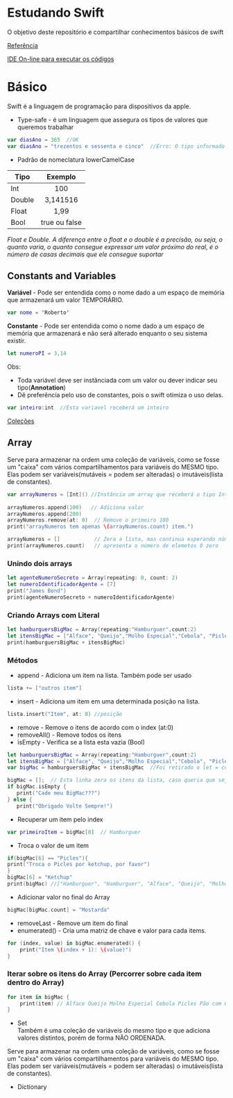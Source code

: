 # Estudando Swift 
O objetivo deste repositório e compartilhar conhecimentos básicos de swift

[Referência](https://docs.swift.org/swift-book/LanguageGuide/TheBasics.html)

[IDE On-line para executar os códigos ](http://online.swiftplayground.run/)

# Básico 

Swift é a linguagem de programação para dispositivos da apple.
* Type-safe - é um linguagem que assegura os tipos de valores que queremos trabalhar
```swift
var diasAno = 365  //OK
var diasAno = "trezentos e sessenta e cinco"  //Erro: O tipo informado anteriormente é um inteiro
```
* Padrão de nomeclatura lowerCamelCase


| Tipo| Exemplo      |
| ----|:------------:|
| Int| 100 |
| Double| 3,141516 |
| Float| 1,99 |
| Bool| true ou false |

*Float e Double. A diferença entre o float e o double é a precisão, ou seja, o quanto varia, o quanto consegue expressar um valor próximo do real, é o número de casas decimais que ele consegue suportar*

## Constants and Variables

**Variável** - Pode ser entendida como o nome dado a um espaço de memória que armazenará um valor TEMPORÁRIO.
```swift
var nome = 'Roberto'
```
**Constante** - Pode ser entendida como o nome dado a um espaço de memória que armazenará e não será alterado enquanto o seu sistema existir.
```swift
let numeroPI = 3,14
```
Obs: 
* Toda variável deve ser instânciada com um valor ou dever indicar seu tipo(**Annotation**)
* Dê preferência pelo uso de constantes, pois o swift otimiza o uso delas.

```swift
var inteiro:int  //Esta variavel receberá um inteiro
```
[Coleções](https://docs.swift.org/swift-book/LanguageGuide/CollectionTypes.html)

## Array

Serve para armazenar na ordem uma coleção de variáveis, como se fosse um "caixa" com vários compartilhamentos para variáveis do MESMO tipo. Elas podem ser variáveis(mutáveis = podem ser alteradas) o imutáveis(lista de constantes).

```swift
var arrayNumeros = [Int]() //Instância um array que receberá o tipo Inteiro, também podemos usar Array<String>()
 
arrayNumeros.append(100)   // Adiciona valor
arrayNumeros.append(200)
arrayNumeros.remove(at: 0)  // Remove o primeiro 100
print("arrayNumeros tem apenas \(arrayNumeros.count) item.")

arrayNumeros = []           // Zera a lista, mas continua esperando números
print(arrayNumeros.count)   // apresenta o número de elemetos 0 zero
```
### Unindo dois arrays

```swift
let agenteNumeroSecreto = Array(repeating: 0, count: 2)
let numeroIdentificadorAgente = [7]
print("James Bond")
print(agenteNumeroSecreto + numeroIdentificadorAgente)
```
### Criando Arrays com Literal
```swift
let hamburguersBigMac = Array(repeating:"Hamburguer",count:2)
let itensBigMac = ["Alface", "Queijo","Molho Especial","Cebola", "Picles","Pão com Gergelim"] // Todos os itens setados na inicialização do array são do tipo String
print(hamburguersBigMac + itensBigMac) 
```
### Métodos

- append - Adiciona um item na lista. Também pode ser usado 
```swift 
lista += ["outros item"]  
```
- insert - Adiciona um item em uma determinada posição na lista. 
```swift
lista.insert("Item", at: 0) //posição 
```
- remove -   Remove o itens de acordo com o index (at:0) 
- removeAll() - Remove todos os itens
- isEmpty - Verifica se a lista esta vazia (Bool)
```swift
let hamburguersBigMac = Array(repeating:"Hamburguer",count:2)
let itensBigMac = ["Alface", "Queijo","Molho Especial","Cebola", "Picles","Pão com Gergelim"]
var bigMac = hamburguersBigMac + itensBigMac  //Foi retirado o let = constante e trocado por var

bigMac = [];  // Esta linha zera os itens da lista, caso queria que seja retornado o else comente 
if bigMac.isEmpty {
   print("Cade meu BigMac???") 
} else {
   print("Obrigado Volte Sempre!") 
   ```
 - Recuperar um item pelo index  
 ```swift
 var primeiroItem = bigMac[0]  // Hamburguer
 ```
- Troca o valor de um item
 ```swift
 if(bigMac[6] == "Picles"){
print("Troca o Picles por ketchup, por favor")
}
bigMac[6] = "Ketchup"
print(bigMac) //["Hamburguer", "Hamburguer", "Alface", "Queijo", "Molho Especial", "Cebola", "Ketchup", "Pão com Gergelim"]
  ```
- Adicionar valor no final do Array 
```swift
bigMac[bigMac.count] = "Mostarda"
```
- removeLast - Remove um item do final
- enumerated() - Cria uma matriz de chave e valor para cada items.
```swift
for (index, value) in bigMac.enumerated() {
    print("Item \(index + 1): \(value)")
}
```
### Iterar sobre os itens do Array (Percorrer sobre cada item dentro do Array)
```swift
for item in bigMac {
    print(item) // Alface Queijo Molho Especial Cebola Picles Pão com Gergelim
}
```

* Set  
Também é uma coleção de variáveis do mesmo tipo e que adiciona valores distintos, porém de forma NÃO ORDENADA.

Serve para armazenar na ordem uma coleção de variáveis, como se fosse um "caixa" com vários compartilhamentos para variáveis do MESMO tipo. Elas podem ser variáveis(mutáveis = podem ser alteradas) o imutáveis(lista de constantes).



* Dictionary





